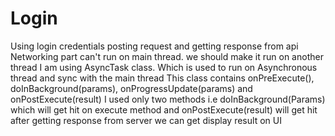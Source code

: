 # Login
Using login credentials posting request and getting response from api
Networking part can't run on main thread. we should make it run on another thread
I am using AsyncTask class. Which is used to run on Asynchronous thread and sync with the main thread
This class contains onPreExecute(), doInBackground(params), onProgressUpdate(params) and onPostExecute(result)
I used only two methods i.e doInBackground(Params) which will get hit on execute method and onPostExecute(result) will get hit after getting response from server
we can get display result on UI
